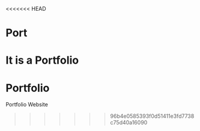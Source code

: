 <<<<<<< HEAD
# Port
It is a Portfolio
=======
# Portfolio
Portfolio Website
>>>>>>> 96b4e0585393f0d51411e3fd7738c75d40a16090
